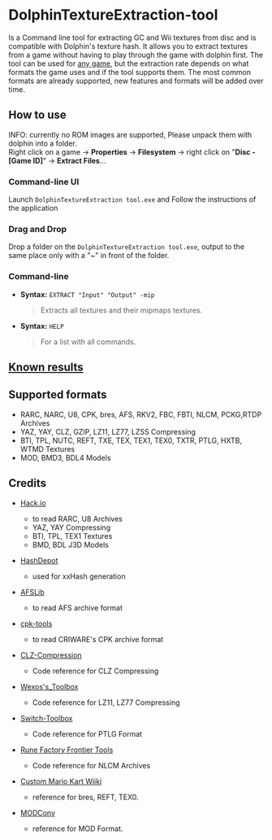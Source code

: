 # DolphinTextureExtraction-tool
Is a Command line tool for extracting GC and Wii textures from disc and is compatible with Dolphin's texture hash.
It allows you to extract textures from a game without having to play through the game with dolphin first.
The tool can be used for [any game](https://github.com/Venomalia/DolphinTextureExtraction-tool/wiki/Known-results), but the extraction rate depends on what formats the game uses and if the tool supports them.
The most common formats are already supported, new features and formats will be added over time.

## How to use
INFO: currently no ROM images are supported, Please unpack them with dolphin into a folder.  
Right click on a game -> **Properties** -> **Filesystem** -> right click on "**Disc - [Game ID]**" -> **Extract Files**...

### Command-line UI
Launch `DolphinTextureExtraction tool.exe` and
Follow the instructions of the application

### Drag and Drop
Drop a folder on the `DolphinTextureExtraction tool.exe`,
output to the same place only with a "~" in front of the folder.

### Command-line
- **Syntax:** `EXTRACT "Input" "Output" -mip`
   > Extracts all textures and their mipmaps textures.

- **Syntax:** `HELP`
   > For a list with all commands.

## [Known results](https://github.com/Venomalia/DolphinTextureExtraction-tool/wiki/Known-results)

## Supported formats
- RARC, NARC, U8, CPK, bres, AFS, RKV2, FBC, FBTI, NLCM, PCKG,RTDP Archives
- YAZ, YAY, CLZ, GZIP, LZ11, LZ77, LZSS Compressing
- BTI, TPL, NUTC, REFT, TXE, TEX, TEX1, TEX0, TXTR, PTLG, HXTB, WTMD Textures
- MOD, BMD3, BDL4 Models

## Credits
 
- [Hack.io](https://github.com/SuperHackio/Hack.io)
    - to read RARC, U8 Archives
    - YAZ, YAY Compressing
    - BTI, TPL, TEX1 Textures
    - BMD, BDL J3D Models

- [HashDepot](https://github.com/ssg/HashDepot)
    - used for xxHash generation

- [AFSLib](https://github.com/MaikelChan/AFSLib)
    - to read AFS archive format

- [cpk-tools](https://github.com/ConnorKrammer/cpk-tools)
    - to read CRIWARE's CPK archive format
	
- [CLZ-Compression](https://github.com/sukharah/CLZ-Compression)
    - Code reference for CLZ Compressing

- [Wexos's_Toolbox](https://wiki.tockdom.com/wiki/Wexos's_Toolbox)
    - Code reference for LZ11, LZ77 Compressing
	
- [Switch-Toolbox](https://github.com/KillzXGaming/Switch-Toolbox/blob/12dfbaadafb1ebcd2e07d239361039a8d05df3f7/File_Format_Library/FileFormats/NLG/MarioStrikers/StrikersRLT.cs)
    - Code reference for PTLG Format
	
- [Rune Factory Frontier Tools](https://github.com/master801/Rune-Factory-Frontier-Tools)
    - Code reference for NLCM Archives
	
- [Custom Mario Kart Wiiki](https://wiki.tockdom.com/wiki/BRRES_(File_Format))
    - reference for bres, REFT, TEX0.
	
- [MODConv](https://github.com/intns/MODConv)
    - reference for MOD Format.